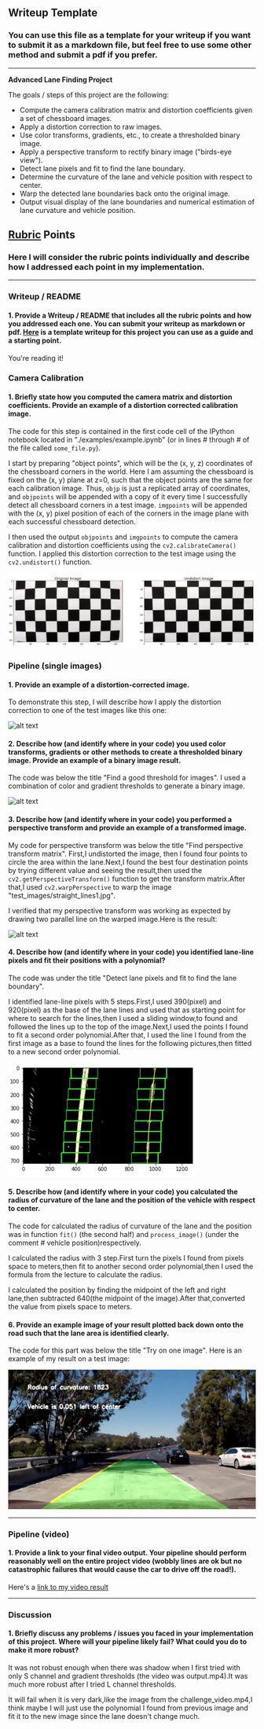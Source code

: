 ## Writeup Template

### You can use this file as a template for your writeup if you want to submit it as a markdown file, but feel free to use some other method and submit a pdf if you prefer.

---

**Advanced Lane Finding Project**

The goals / steps of this project are the following:

* Compute the camera calibration matrix and distortion coefficients given a set of chessboard images.
* Apply a distortion correction to raw images.
* Use color transforms, gradients, etc., to create a thresholded binary image.
* Apply a perspective transform to rectify binary image ("birds-eye view").
* Detect lane pixels and fit to find the lane boundary.
* Determine the curvature of the lane and vehicle position with respect to center.
* Warp the detected lane boundaries back onto the original image.
* Output visual display of the lane boundaries and numerical estimation of lane curvature and vehicle position.

[//]: # (Image References)

[image1]: ./output_images/undistort_output.png "Undistorted"
[image2]: ./test_images/test1.jpg "Road Transformed"
[image3]: ./examples/binary_combo_example.jpg "Binary Example"
[image4]: ./examples/warped_straight_lines.jpg "Warp Example"
[image5]: ./output_images/color_fit_lines.jpg "Fit Visual"
[image6]: ./output_images/example_output.jpg "Output"
[video1]: ./output1.mp4 "Video"

## [Rubric](https://review.udacity.com/#!/rubrics/571/view) Points

### Here I will consider the rubric points individually and describe how I addressed each point in my implementation.  

---

### Writeup / README

#### 1. Provide a Writeup / README that includes all the rubric points and how you addressed each one.  You can submit your writeup as markdown or pdf.  [Here](https://github.com/udacity/CarND-Advanced-Lane-Lines/blob/master/writeup_template.md) is a template writeup for this project you can use as a guide and a starting point.  

You're reading it!

### Camera Calibration

#### 1. Briefly state how you computed the camera matrix and distortion coefficients. Provide an example of a distortion corrected calibration image.

The code for this step is contained in the first code cell of the IPython notebook located in "./examples/example.ipynb" (or in lines # through # of the file called `some_file.py`).  

I start by preparing "object points", which will be the (x, y, z) coordinates of the chessboard corners in the world. Here I am assuming the chessboard is fixed on the (x, y) plane at z=0, such that the object points are the same for each calibration image.  Thus, `objp` is just a replicated array of coordinates, and `objpoints` will be appended with a copy of it every time I successfully detect all chessboard corners in a test image.  `imgpoints` will be appended with the (x, y) pixel position of each of the corners in the image plane with each successful chessboard detection.  

I then used the output `objpoints` and `imgpoints` to compute the camera calibration and distortion coefficients using the `cv2.calibrateCamera()` function.  I applied this distortion correction to the test image using the `cv2.undistort()` function.

![alt text][image1]

### Pipeline (single images)

#### 1. Provide an example of a distortion-corrected image.

To demonstrate this step, I will describe how I apply the distortion correction to one of the test images like this one:

![alt text][image2]

#### 2. Describe how (and identify where in your code) you used color transforms, gradients or other methods to create a thresholded binary image.  Provide an example of a binary image result.

The code was below the title "Find a good threshold for images".
I used a combination of color and gradient thresholds to generate a binary image.

![alt text][image3]

#### 3. Describe how (and identify where in your code) you performed a perspective transform and provide an example of a transformed image.

My code for perspective transform was below the title "Find perspective transform matrix".
First,I undistorted the image, then I found four points to circle the area within the lane.Next,I found the best four destination points by trying different value and seeing the result,then used the `cv2.getPerspectiveTransform()` function to get the transform matrix.After that,I used `cv2.warpPerspective` to warp the image "test_images/straight_lines1.jpg".

I verified that my perspective transform was working as expected by drawing two parallel line on the warped image.Here is the result:

![alt text][image4]

#### 4. Describe how (and identify where in your code) you identified lane-line pixels and fit their positions with a polynomial?

The code was under the title "Detect lane pixels and fit to find the lane boundary".

I identified lane-line pixels with 5 steps.First,I used 390(pixel) and 920(pixel) as the base of the lane lines and used that as starting point for where to search for the lines,then I used a sliding window,to found and followed the lines up to the top of the image.Next,I used the points I found to fit a second order polynomial.After that, I used the line I found from the first image as a base to found the lines for the following pictures,then fitted to a new second order polynomial.

![alt text][image5]

#### 5. Describe how (and identify where in your code) you calculated the radius of curvature of the lane and the position of the vehicle with respect to center.

The code for calculated the radius of curvature of the lane and the position was in function `fit()` (the second half) and `process_image()` (under the comment # vehicle position)respectively.

I calculated the radius with 3 step.First turn the pixels I found from pixels space to meters,then fit to another second order polynomial,then I used the formula from the lecture to calculate the radius.

I calculated the position by finding the midpoint of the left and right lane,then subtracted 640(the midpoint of the image).After that,converted the value from pixels space to meters.


#### 6. Provide an example image of your result plotted back down onto the road such that the lane area is identified clearly.

The code for this part was below the title 
"Try on one image".  Here is an example of my result on a test image:

![alt text][image6]

---

### Pipeline (video)

#### 1. Provide a link to your final video output.  Your pipeline should perform reasonably well on the entire project video (wobbly lines are ok but no catastrophic failures that would cause the car to drive off the road!).

Here's a [link to my video result](./output.mp4)

---

### Discussion

#### 1. Briefly discuss any problems / issues you faced in your implementation of this project.  Where will your pipeline likely fail?  What could you do to make it more robust?

It was not robust enough when there was shadow when I first tried with only S channel and gradient thresholds (the video was output.mp4).It was much more robust after I tried L channel thresholds.
 
It will fail when it is very dark,like the image from the challenge_video.mp4,I think maybe I will just use the polynomial I found from previous image and fit it to the new image since the lane doesn't change much.
 
